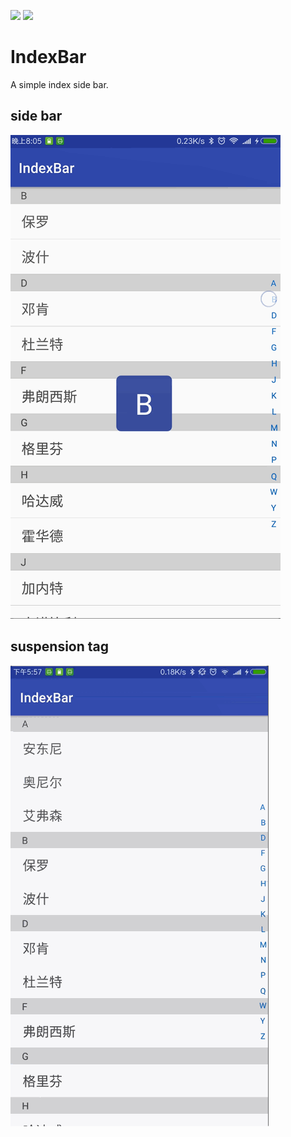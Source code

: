 [![](https://travis-ci.org/SouthernBox/IndexBar.svg?branch=master)](https://travis-ci.org/SouthernBox/IndexBar)
[![](https://badge.juejin.im/entry/58e46b46570c350057b47e77/likes.svg?style=flat)](https://juejin.im/entry/58e46b46570c350057b47e77/detail)

# IndexBar

A simple index side bar.

##  side bar

![](images/IndexBar.gif) 

## suspension tag

![](images/FlowIndex.gif)

